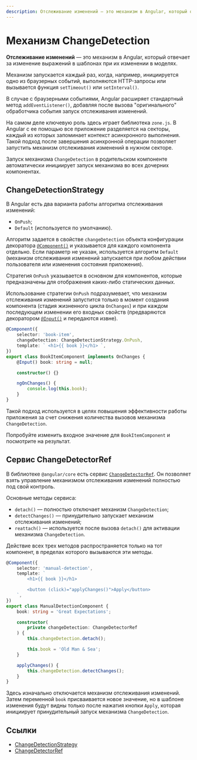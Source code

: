 ```yaml
---
description: Отслеживание изменений — это механизм в Angular, который отвечает за изменение выражений в шаблонах при их изменении в моделях
---
```


# Механизм ChangeDetection

**Отслеживание изменений** — это механизм в Angular, который отвечает за изменение выражений в шаблонах при их изменении в моделях.

Механизм запускается каждый раз, когда, например, инициируется одно из браузерных событий, выполняются HTTP-запросы или вызывается функция `setTimeout()` или `setInterval()`.

В случае с браузерными событиями, Angular расширяет стандартный метод `addEventListener()`, добавляя после вызова "оригинального" обработчика события запуск отслеживания изменений.

На самом деле ключевую роль здесь играет библиотека `zone.js`. В Angular с ее помощью все приложение разделяется на секторы, каждый из которых запоминает контекст асинхронного выполнения. Такой подход после завершения асинхронной операции позволяет запустить механизм отслеживания изменений в нужном секторе.

Запуск механизма `ChangeDetection` в родительском компоненте автоматически инициирует запуск механизма во всех дочерних компонентах.

## ChangeDetectionStrategy

В Angular есть два варианта работы алгоритма отслеживания изменений:

-   `OnPush`;
-   `Default` (используется по умолчанию).

Алгоритм задается в свойстве `changeDetection` объекта конфигурации декоратора [`@Component()`](https://angular.io/api/core/Component) и указывается для каждого компонента отдельно. Если параметр не указан, используется алгоритм `Default` (механизм отслеживания изменений запускается при любом действии пользователя или изменения состояния приложения).

Стратегия `OnPush` указывается в основном для компонентов, которые предназначены для отображения каких-либо статических данных.

Использование стратегии `OnPush` подразумевает, что механизм отслеживания изменений запустится только в момент создания компонента (стадия жизненного цикла `OnChanges`) и при каждом последующем изменении его входных свойств (предваряются декоратором [`@Input()`](https://angular.io/api/core/Input) и передаются извне).

```ts
@Component({
    selector: 'book-item',
    changeDetection: ChangeDetectionStrategy.OnPush,
    template: ` <h1>{{ book }}</h1> `,
})
export class BookItemComponent implements OnChanges {
    @Input() book: string = null;

    constructor() {}

    ngOnChanges() {
        console.log(this.book);
    }
}
```

Такой подход используется в целях повышения эффективности работы приложения за счет снижения количества вызовов механизма `ChangeDetection`.

Попробуйте изменить входное значение для `BookItemComponent` и посмотрите на результат.

## Сервис ChangeDetectorRef

В библиотеке `@angular/core` есть сервис [`ChangeDetectorRef`](https://angular.io/api/core/ChangeDetectorRef). Он позволяет взять управление механизмом отслеживания изменений полностью под свой контроль.

Основные методы сервиса:

-   `detach()` — полностью отключает механизм `ChangeDetection`;
-   `detectChanges()` — принудительно запускает механизм отслеживания изменений;
-   `reattach()` — используется после вызова `detach()` для активации механизма `ChangeDetection`.

Действие всех трех методов распространяется только на тот компонент, в пределах которого вызываются эти методы.

```ts
@Component({
    selector: 'manual-detection',
    template: `
        <h1>{{ book }}</h1>

        <button (click)="applyChanges()">Apply</button>
    `,
})
export class ManualDetectionComponent {
    book: string = 'Great Expectations';

    constructor(
        private changeDetection: ChangeDetectorRef
    ) {
        this.changeDetection.detach();

        this.book = 'Old Man & Sea';
    }

    applyChanges() {
        this.changeDetection.detectChanges();
    }
}
```

Здесь изначально отключается механизм отслеживания изменений. Затем переменной `book` присваивается новое значение, но в шаблоне изменения будут видны только после нажатия кнопки `Apply`, которая инициирует принудительный запуск механизма `ChangeDetection`.

## Ссылки

-   [ChangeDetectionStrategy](https://angular.io/api/core/ChangeDetectionStrategy)
-   [ChangeDetectorRef](https://angular.io/api/core/ChangeDetectorRef)
